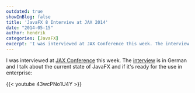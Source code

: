 ```yaml
---
outdated: true
showInBlog: false
title: 'JavaFX 8 Interview at JAX 2014'
date: "2014-05-15"
author: hendrik
categories: [JavaFX]
excerpt: 'I was interviewed at JAX Conference this week. The interview is in German and I talk about the current state of JavaFX and if it''s ready for the use in enterprise.'
---
```

I was interviewed at [JAX Conference](http://jax.de/2014/) this week. The [interview](http://jaxenter.de/videos/JavaFX-8-wo-stehen-wir-wo-geht-hin-173516) is in German and I talk about the current state of JavaFX and if it's ready for the use in enterprise:

{{< youtube 43wcPNo1U4Y >}}

